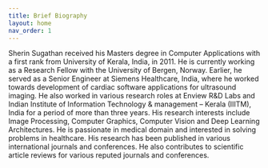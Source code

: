 ```yaml
---
title: Brief Biography
layout: home
nav_order: 1
---
```


Sherin Sugathan received his Masters degree in Computer Applications with a first rank from University of Kerala, India, in 2011. He is currently working as a Research Fellow with the University of Bergen, Norway. Earlier, he served as a Senior Engineer at Siemens Healthcare, India, where he worked towards development of cardiac software applications for ultrasound imaging. He also worked in various research roles at Enview R&D Labs and Indian Institute of Information Technology & management – Kerala (IIITM), India for a period of more than three years. His research interests include Image Processing, Computer Graphics, Computer Vision and Deep Learning Architectures. He is passionate in medical domain and interested in solving problems in healthcare. His research has been published in various international journals and conferences. He also contributes to scientific article reviews for various reputed journals and conferences.